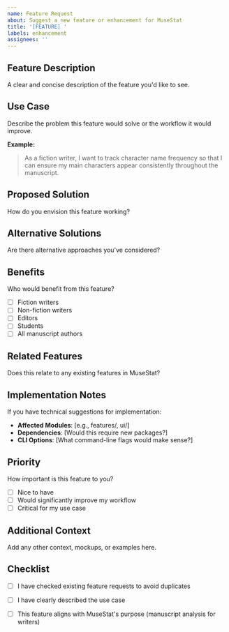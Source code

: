 ```yaml
---
name: Feature Request
about: Suggest a new feature or enhancement for MuseStat
title: '[FEATURE] '
labels: enhancement
assignees: ''
---
```


## Feature Description

A clear and concise description of the feature you'd like to see.

## Use Case

Describe the problem this feature would solve or the workflow it would improve.

**Example:**
> As a fiction writer, I want to track character name frequency so that I can ensure my main characters appear consistently throughout the manuscript.

## Proposed Solution

How do you envision this feature working?

## Alternative Solutions

Are there alternative approaches you've considered?

## Benefits

Who would benefit from this feature?
- [ ] Fiction writers
- [ ] Non-fiction writers
- [ ] Editors
- [ ] Students
- [ ] All manuscript authors

## Related Features

Does this relate to any existing features in MuseStat?

## Implementation Notes

If you have technical suggestions for implementation:

- **Affected Modules**: [e.g., features/, ui/]
- **Dependencies**: [Would this require new packages?]
- **CLI Options**: [What command-line flags would make sense?]

## Priority

How important is this feature to you?
- [ ] Nice to have
- [ ] Would significantly improve my workflow
- [ ] Critical for my use case

## Additional Context

Add any other context, mockups, or examples here.

## Checklist

- [ ] I have checked existing feature requests to avoid duplicates
- [ ] I have clearly described the use case
- [ ] This feature aligns with MuseStat's purpose (manuscript analysis for writers)

